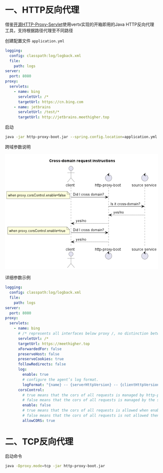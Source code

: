 # 一、HTTP反向代理

借鉴[开源HTTP-Proxy-Servlet](https://github.com/mitre/HTTP-Proxy-Servlet)使用vertx实现的开箱即用的Java HTTP反向代理工具，支持根据路径代理至不同路径

创建配置文件 `application.yml` 

```yaml
logging:
  config: classpath:log/logback.xml
  file:
    path: logs
server:
  port: 8080
proxy:
  servlets:
    - name: bing
      servletUrl: /*
      targetUrl: https://cn.bing.com
    - name: jetbrains
      servletUrl: /test/*
      targetUrl: http://jetbrains.meethigher.top
```

启动

```sh
java -jar http-proxy-boot.jar --spring.config.location=application.yml
```

跨域参数说明


<img src="src/main/resources/instruction.png" alt=""/>

详细参数示例

```yml
logging:
  config: classpath:log/logback.xml
  file:
    path: logs
server:
  port: 8080
proxy:
  servlets:
    - name: bing
      # /* represents all interfaces below proxy /, no distinction between /* and /**
      servletUrl: /*
      targetUrl: https://meethigher.top
      xForwardedFor: false
      preserveHost: false
      preserveCookies: true
      followRedirects: false
      log:
        enable: true
        # configure the agent’s log format. 
        logFormat: "{name} -- {serverHttpVersion} -- {clientHttpVersion} -- {method} -- {userAgent} -- {serverRemoteAddr} -- {clientLocalAddr} -- {sourceUri} -- {proxyUrl} -- {statusCode} -- consumed {consumedMills} ms"
      corsControl:
        # true means that the cors of all requests is managed by http-proxy-boot;
        # false means that the cors of all requests is managed by the source service.
        enable: false
        # true means that the cors of all requests is allowed when enable=true
        # false means that the cors of all requests is not allowed then enable=true
        allowCORS: true
```

# 二、TCP反向代理

启动命令

```sh
java -Dproxy.mode=tcp -jar http-proxy-boot.jar
```


